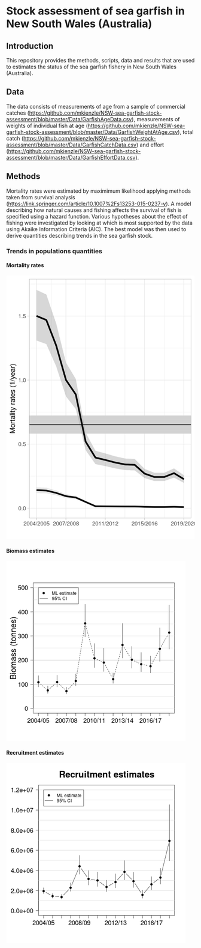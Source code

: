 # Stock assessment of sea garfish in New South Wales (Australia)

## Introduction

This repository provides the methods, scripts, data and results that are used to estimates the status of the sea garfish fishery in New South Wales (Australia).

## Data
The data consists of measurements of age from a sample of commercial catches (https://github.com/mkienzle/NSW-sea-garfish-stock-assessment/blob/master/Data/GarfishAgeData.csv), measurements of weights of individual fish at age (https://github.com/mkienzle/NSW-sea-garfish-stock-assessment/blob/master/Data/GarfishWeightAtAge.csv), total catch (https://github.com/mkienzle/NSW-sea-garfish-stock-assessment/blob/master/Data/GarfishCatchData.csv) and effort (https://github.com/mkienzle/NSW-sea-garfish-stock-assessment/blob/master/Data/GarfishEffortData.csv).

## Methods

Mortality rates were estimated by maximimum likelihood applying methods taken from survival analysis (https://link.springer.com/article/10.1007%2Fs13253-015-0237-y). A model describing how natural causes and fishing affects the survival of fish is specified using a hazard function. Various hypotheses about the effect of fishing were investigated by looking at which is most supported by the data using Akaike Information Criteria (AIC). The best model was then used to derive quantities describing trends in the sea garfish stock.

### Trends in populations quantities

#### Mortality rates
![alt text](https://github.com/mkienzle/NSW-sea-garfish-stock-assessment/blob/master/Script/Results/Graphics/Mod2-MortalityEstimates.png)

#### Biomass estimates
![alt text](https://github.com/mkienzle/NSW-sea-garfish-stock-assessment/blob/master/Script/Results/Graphics/EstimateOfBiomass.png)

#### Recruitment estimates
![alt text](https://github.com/mkienzle/NSW-sea-garfish-stock-assessment/blob/master/Script/Results/Graphics/EstimateOfRecruitment.png)

